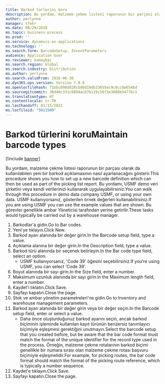 ```yaml
---
title: Barkod türlerini koru
description: Bu yordam, malzeme çekme listesi raporunun bir parçası olarak da kullanılabilen yeni bir barkod açıklamasının nasıl ayarlanacağını gösterir.
author: perlynne
manager: tfehr
ms.date: 08/29/2018
ms.topic: business-process
ms.prod: ''
ms.service: dynamics-ax-applications
ms.technology: ''
ms.search.form: BarcodeSetup, InventParameters
audience: Application User
ms.reviewer: kamaybac
ms.search.region: Global
ms.search.industry: Distribution
ms.author: perlynne
ms.search.validFrom: 2016-06-30
ms.dyn365.ops.version: Version 7.0.0
ms.openlocfilehash: 71bbc090d928cb80d19db33655ec9c9cc8e654bd
ms.sourcegitcommit: 38d40c331c8894acb7b119c5073e3088b54776c1
ms.translationtype: HT
ms.contentlocale: tr-TR
ms.lasthandoff: 01/15/2021
ms.locfileid: "5011509"
---
```

# <a name="maintain-barcode-types"></a><span data-ttu-id="e9372-103">Barkod türlerini koru</span><span class="sxs-lookup"><span data-stu-id="e9372-103">Maintain barcode types</span></span>

[!include [banner](../../includes/banner.md)]

<span data-ttu-id="e9372-104">Bu yordam, malzeme çekme listesi raporunun bir parçası olarak da kullanılabilen yeni bir barkod açıklamasının nasıl ayarlanacağını gösterir.</span><span class="sxs-lookup"><span data-stu-id="e9372-104">This procedure shows you how to set up a new barcode definition which can then be used as part of the picking list report.</span></span> <span data-ttu-id="e9372-105">Bu yordamı, USMF demo veri şirketini veya kendi verilerinizi kullanarak uygulayabilirsiniz.</span><span class="sxs-lookup"><span data-stu-id="e9372-105">You can walk through this procedure in demo data company USMF, or using your own data.</span></span> <span data-ttu-id="e9372-106">USMF kullanıyorsanız, gösterilen örnek değerleri kullanabilirsiniz.</span><span class="sxs-lookup"><span data-stu-id="e9372-106">If you are using USMF you can use the example values that are shown.</span></span> <span data-ttu-id="e9372-107">Bu görevler genellikle ambar Yöneticisi tarafından yerine getirilir.</span><span class="sxs-lookup"><span data-stu-id="e9372-107">These tasks would typically be carried out by a warehouse manager.</span></span>

1. <span data-ttu-id="e9372-108">Barkodlar'a gidin.</span><span class="sxs-lookup"><span data-stu-id="e9372-108">Go to Bar codes.</span></span>
2. <span data-ttu-id="e9372-109">Yeni'ye tıklayın.</span><span class="sxs-lookup"><span data-stu-id="e9372-109">Click New.</span></span>
3. <span data-ttu-id="e9372-110">Barkod ayarı alanında bir değer girin.</span><span class="sxs-lookup"><span data-stu-id="e9372-110">In the Barcode setup field, type a value.</span></span>
4. <span data-ttu-id="e9372-111">Açıklama alanına bir değer girin.</span><span class="sxs-lookup"><span data-stu-id="e9372-111">In the Description field, type a value.</span></span>
5. <span data-ttu-id="e9372-112">Barkod türü alanında bir seçenek belirleyin.</span><span class="sxs-lookup"><span data-stu-id="e9372-112">In the Bar code type field, select an option.</span></span>
    * <span data-ttu-id="e9372-113">USMF kullanıyorsanız, 'Code 39' öğesini seçebilirsiniz.</span><span class="sxs-lookup"><span data-stu-id="e9372-113">If you're using USMF, you can select 'Code 39'.</span></span>  
6. <span data-ttu-id="e9372-114">Boyut alanında bir sayı girin.</span><span class="sxs-lookup"><span data-stu-id="e9372-114">In the Size field, enter a number.</span></span>
7. <span data-ttu-id="e9372-115">Maksimum uzunluk alanında bir sayı girin.</span><span class="sxs-lookup"><span data-stu-id="e9372-115">In the Maximum length field, enter a number.</span></span>
8. <span data-ttu-id="e9372-116">Kaydet'i tıklatın.</span><span class="sxs-lookup"><span data-stu-id="e9372-116">Click Save.</span></span>
9. <span data-ttu-id="e9372-117">Sayfayı kapatın.</span><span class="sxs-lookup"><span data-stu-id="e9372-117">Close the page.</span></span>
10. <span data-ttu-id="e9372-118">Stok ve ambar yönetim parametreleri'ne gidin.</span><span class="sxs-lookup"><span data-stu-id="e9372-118">Go to Inventory and warehouse management parameters.</span></span>
11. <span data-ttu-id="e9372-119">Barkod ayarı alanında bir değer girin veya bir değer seçin.</span><span class="sxs-lookup"><span data-stu-id="e9372-119">In the Barcode setup field, enter or select a value.</span></span>
    * <span data-ttu-id="e9372-120">Daha önce oluşturduğunuz barkod ayarını seçin, ancak barkod biçiminin işleminde kullanılan kayıt türünün benzersiz tanımlayıcı biçimiyle eşleşmesi gerektiğini unutmayın.</span><span class="sxs-lookup"><span data-stu-id="e9372-120">Select the barcode setup that you created before, but be aware that the bar code format must match the format of the unique identifier for the record type used in the process.</span></span> <span data-ttu-id="e9372-121">Örneğin, malzeme çekme rotalarının barkod biçimi genellikle bir numara sırası olan malzeme çekme rotası başvuru biçimiyle eşleşmelidir.</span><span class="sxs-lookup"><span data-stu-id="e9372-121">For example, for picking routes, the bar code format should match the format of the picking route reference, which is typically a number sequence.</span></span>  
12. <span data-ttu-id="e9372-122">Kaydet'e tıklayın.</span><span class="sxs-lookup"><span data-stu-id="e9372-122">Click Save.</span></span>
13. <span data-ttu-id="e9372-123">Sayfayı kapatın.</span><span class="sxs-lookup"><span data-stu-id="e9372-123">Close the page.</span></span>

